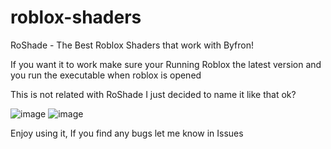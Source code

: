 # roblox-shaders
RoShade - The Best Roblox Shaders that work with Byfron!

If you want it to work make sure your Running Roblox the latest version and you run the executable when roblox is opened

This is not related with RoShade I just decided to name it like that ok?

![image](https://github.com/korsnveen/roblox-shaders/assets/141190483/833cd289-16ba-45b2-ba60-ee44fdb54569)
![image](https://github.com/korsnveen/roblox-shaders/assets/141190483/05ba7a33-aa32-4277-b027-92714aa712ae)

Enjoy using it, If you find any bugs let me know in Issues
